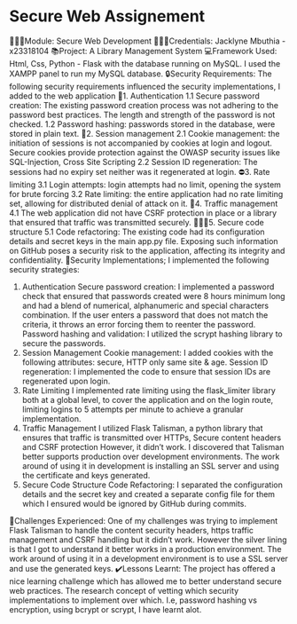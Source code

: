 # Secure Web Assignement
👩🏾‍💻Module: Secure Web Development
👩🏾‍🎓Credentials: Jacklyne Mbuthia -x23318104
📚Project: A Library Management System
💻Framework Used: Html, Css, Python - Flask with the database running on MySQL. I used the XAMPP panel to run my MySQL database. 
🔒Security Requirements: The following security requirements influenced the security implementations, I added to the web application
👥1.	Authentication
1.1	Secure password creation: The existing password creation process was not adhering to the password best practices. The length and strength of the password is not checked. 
1.2	Password hashing: passwords stored in the database, were stored in plain text. 
🍪2.	Session management
2.1	Cookie management: the initiation of sessions is not accompanied by cookies at login and logout. Secure cookies provide protection against the OWASP security issues like SQL-Injection, Cross Site Scripting
2.2	Session ID regeneration: The sessions had no expiry set neither was it regenerated at login. 
⛔3.	Rate limiting
3.1	Login attempts: login attempts had no limit, opening the system for brute forcing 
3.2	Rate limiting: the entire application had no rate limiting set, allowing for distributed denial of attack on it. 
🚦4.	Traffic management 
4.1 The web application did not have CSRF protection in place or a library that ensured that traffic was transmitted securely.
👩🏾‍💻5.	Secure code structure
5.1 Code refactoring: The existing code had its configuration details and secret keys in the main app.py file. Exposing such information on GitHub poses a security risk to the application, affecting its integrity and confidentiality.
🔐Security Implementations; I implemented the following security strategies:

1.	Authentication
Secure password creation: I implemented a password check that ensured that passwords created were 8 hours minimum long and had a blend of numerical, alphanumeric and special characters combination. If the user enters a password that does not match the criteria, it throws an error forcing them to reenter the password. 
Password hashing and validation: I utilized the scrypt hashing library to secure the passwords. 
2.	Session Management
Cookie management: I added cookies with the following attributes: secure, HTTP only same site & age. 
Session ID regeneration: I implemented the code to ensure that session IDs are regenerated upon login.
3.	Rate Limiting
I implemented rate limiting using the flask_limiter library both at a global level, to cover the application and on the login route, limiting logins to 5 attempts per minute  to achieve a granular implementation.
4.	Traffic Management
I utilized Flask Talisman,  a python library that ensures that traffic is transmitted over HTTPs, Secure content headers and CSRF protection However,  it didn’t work. I discovered that Talisman better supports production over development environments. The work around of using it in development is installing an SSL server and using the certificate and keys generated. 
5.	Secure Code Structure
Code Refactoring: I separated the configuration details and the secret key and created a separate config file for them which I ensured would be ignored by GitHub during commits. 


👾Challenges Experienced:
One of my challenges was trying to implement Flask Talisman to handle the content security headers, https traffic management and CSRF handling but it didn’t work. However the silver lining is that I got to understand it better works in a production environment. The work around  of using it in a development environment is to use a SSL server and use the generated keys. 
✔️Lessons Learnt: 
The project has offered a nice learning challenge which has allowed me to better understand secure web practices. The research concept of vetting which security implementations to implement over which. I.e, password hashing vs encryption, using bcrypt or scrypt, I have learnt alot. 


